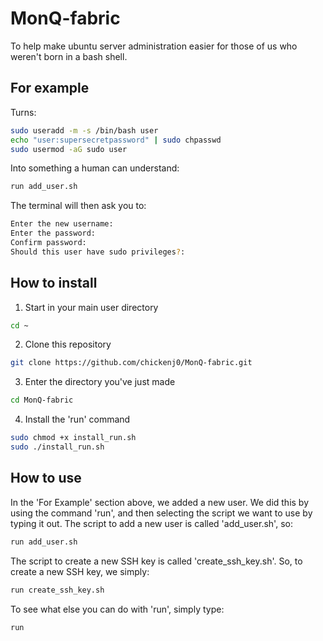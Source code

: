 # MonQ-fabric
To help make ubuntu server administration easier for those of us who weren't born in a bash shell.

## For example
Turns:
``` bash
sudo useradd -m -s /bin/bash user
echo "user:supersecretpassword" | sudo chpasswd
sudo usermod -aG sudo user
```

Into something a human can understand:
``` bash
run add_user.sh
```
The terminal will then ask you to:
```bash
Enter the new username:
Enter the password:
Confirm password:
Should this user have sudo privileges?:
```

## How to install 
1. Start in your main user directory
``` bash
cd ~
```

2. Clone this repository
``` bash
git clone https://github.com/chickenj0/MonQ-fabric.git
```

3. Enter the directory you've just made
``` bash
cd MonQ-fabric
```

4. Install the 'run' command
``` bash
sudo chmod +x install_run.sh
sudo ./install_run.sh
```

## How to use 
In the 'For Example' section above, we added a new user. We did this by using the command 'run', and then selecting the script we want to use by typing it out. The script to add a new user is called 'add_user.sh', so:
``` bash
run add_user.sh
```

The script to create a new SSH key is called 'create_ssh_key.sh'. So, to create a new SSH key, we simply: 
```bash
run create_ssh_key.sh
```

To see what else you can do with 'run', simply type:
```bash
run
```
